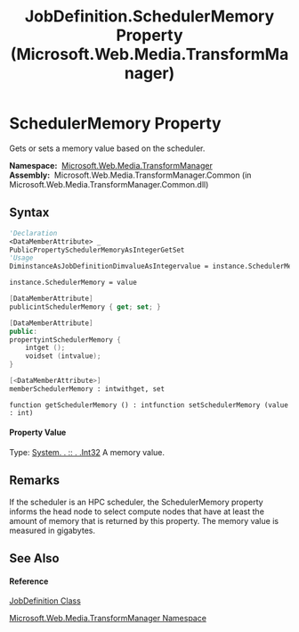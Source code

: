 ﻿---
title: JobDefinition.SchedulerMemory Property  (Microsoft.Web.Media.TransformManager)
TOCTitle: SchedulerMemory Property
ms:assetid: P:Microsoft.Web.Media.TransformManager.JobDefinition.SchedulerMemory
ms:mtpsurl: https://msdn.microsoft.com/en-us/library/microsoft.web.media.transformmanager.jobdefinition.schedulermemory(v=VS.90)
ms:contentKeyID: 35520997
ms.date: 06/14/2012
mtps_version: v=VS.90
f1_keywords:
- Microsoft.Web.Media.TransformManager.JobDefinition.SchedulerMemory
- Microsoft.Web.Media.TransformManager.JobDefinition.set_SchedulerMemory
- Microsoft.Web.Media.TransformManager.JobDefinition.get_SchedulerMemory
dev_langs:
- CSharp
- JScript
- VB
- FSharp
- c++
api_location:
- Microsoft.Web.Media.TransformManager.Common.dll
api_name:
- Microsoft.Web.Media.TransformManager.JobDefinition.get_SchedulerMemory
- Microsoft.Web.Media.TransformManager.JobDefinition.set_SchedulerMemory
- Microsoft.Web.Media.TransformManager.JobDefinition.SchedulerMemory
api_type:
- Managed
topic_type:
- apiref
- kbSyntax
product_family_name: VS
ROBOTS: INDEX,FOLLOW
---

# SchedulerMemory Property

Gets or sets a memory value based on the scheduler.

**Namespace:**  [Microsoft.Web.Media.TransformManager](microsoft-web-media-transformmanager-namespace.md)  
**Assembly:**  Microsoft.Web.Media.TransformManager.Common (in Microsoft.Web.Media.TransformManager.Common.dll)

## Syntax

``` vb
'Declaration
<DataMemberAttribute> _
PublicPropertySchedulerMemoryAsIntegerGetSet
'Usage
DiminstanceAsJobDefinitionDimvalueAsIntegervalue = instance.SchedulerMemory

instance.SchedulerMemory = value
```

``` csharp
[DataMemberAttribute]
publicintSchedulerMemory { get; set; }
```

``` c++
[DataMemberAttribute]
public:
propertyintSchedulerMemory {
    intget ();
    voidset (intvalue);
}
```

``` fsharp
[<DataMemberAttribute>]
memberSchedulerMemory : intwithget, set
```

``` jscript
function getSchedulerMemory () : intfunction setSchedulerMemory (value : int)
```

#### Property Value

Type: [System. . :: . .Int32](https://msdn.microsoft.com/en-us/library/td2s409d\(v=vs.90\))  
A memory value.  

## Remarks

If the scheduler is an HPC scheduler, the SchedulerMemory property informs the head node to select compute nodes that have at least the amount of memory that is returned by this property. The memory value is measured in gigabytes.

## See Also

#### Reference

[JobDefinition Class](jobdefinition-class-microsoft-web-media-transformmanager.md)

[Microsoft.Web.Media.TransformManager Namespace](microsoft-web-media-transformmanager-namespace.md)

